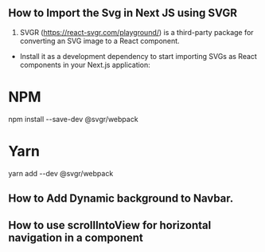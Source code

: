 ## How to Import the Svg in Next JS using SVGR 

1. SVGR (https://react-svgr.com/playground/) is a third-party package for converting an SVG image to a React component.

+ Install it as a development dependency to start importing SVGs as React components in your Next.js application:

# NPM
npm install --save-dev @svgr/webpack

# Yarn 
yarn add --dev @svgr/webpack

## How to Add Dynamic background to Navbar.

## How to use scrollIntoView for horizontal navigation in a component